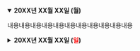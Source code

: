 <details open>
    <summary><b>20XX년 XX월 XX일 (월)</b></summary>
        <p>내용내용내용내용내용내용내용내용내용내용내용</p>
</details>
<details>
    <summary><b>20XX년 XX월 XX일 (<text style="color:red">일</text>)</b></summary>
        <p>내용내용내용내용내용내용내용내용내용내용내용</p>
</details>
